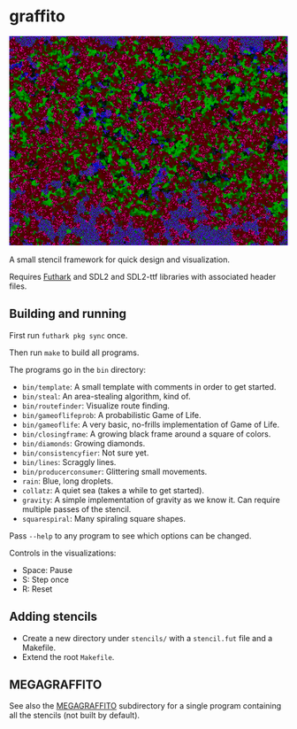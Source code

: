 # graffito

![](screenshot.png)

A small stencil framework for quick design and visualization.

Requires [Futhark](http://futhark-lang.org) and SDL2 and SDL2-ttf
libraries with associated header files.


## Building and running

First run `futhark pkg sync` once.

Then run `make` to build all programs.

The programs go in the `bin` directory:

- `bin/template`: A small template with comments in order to get started.
- `bin/steal`: An area-stealing algorithm, kind of.
- `bin/routefinder`: Visualize route finding.
- `bin/gameoflifeprob`: A probabilistic Game of Life.
- `bin/gameoflife`: A very basic, no-frills implementation of Game of Life.
- `bin/closingframe`: A growing black frame around a square of colors.
- `bin/diamonds`: Growing diamonds.
- `bin/consistencyfier`: Not sure yet.
- `bin/lines`: Scraggly lines.
- `bin/producerconsumer`: Glittering small movements.
- `rain`: Blue, long droplets.
- `collatz`: A quiet sea (takes a while to get started).
- `gravity`: A simple implementation of gravity as we know it.  Can
  require multiple passes of the stencil.
- `squarespiral`: Many spiraling square shapes.

Pass `--help` to any program to see which options can be changed.

Controls in the visualizations:

- Space: Pause
- S: Step once
- R: Reset


## Adding stencils

- Create a new directory under `stencils/` with a `stencil.fut` file and
  a Makefile.
- Extend the root `Makefile`.


## MEGAGRAFFITO

See also the [MEGAGRAFFITO](./MEGAGRAFFITO) subdirectory for a single
program containing all the stencils (not built by default).
